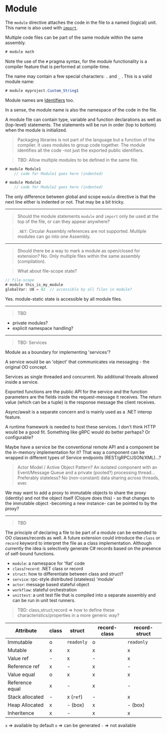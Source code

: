# Module

The `module` directive attaches the code in the file to a named (logical) unit.
This name is also used with [`import`](import.md).

Multiple code files can be part of the same module within the same assembly.

```C#
# module math
```

Note the use of the `#` pragma syntax, for the module functionality is a compiler feature that is performed at compile-time.

The name may contain a few special characters: `.` and `_` .
This is a valid module name:

```C#
# module myproject.Custom_String1
```

Module names are [Identifiers](../lexical/identifiers.md) too.

In a sense, the module name is also the namespace of the code in the file.

A module file can contain type, variable and function declarations as well as (top-level) statements.
The statements will be run in order (top to bottom) when the module is initialized.

> Packaging libraries is not part of the language but a function of the compiler. It uses modules to group code together. The module identifies all the code -not just the exported public identifiers.

> TBD: Allow multiple modules to be defined in the same file.

```csharp
# module Module1
    // code for Module1 goes here (indented)

# module Module2
    // code for Module2 goes here (indented)
```

The only difference between global and scope `module` directive is that the next line either is indented or not. That may be a bit tricky.

---

> Should the module statements `module` and `import` only be used at the top of the file, or can they appear anywhere?

> `.NET`: Circular Assembly references are not supported. Multiple modules can go into one Assembly.

---

> Should there be a way to mark a module as open/closed for extension?
 No. Only multiple files within the same assembly (compilation).

> What about file-scope state?

```csharp
// file-scope
# module this_is_my_module
globalVar: U8 = 42  // accessible by all files in module?
```

Yes. module-static state is accessible by all module files.

---

> TBD

- private modules?
- explicit namespace handling?

---

> TBD: Services

Module as a boundary for implementing 'services'?

A service would be an 'object' that communicates via messaging - the original OO concept.

Services as single threaded and concurrent. No additional threads allowed inside a service.

Exported functions are the public API for the service and the function parameters are the fields inside the request-message it receives.
The return value (which can be a tuple) is the response message the client receives.

Async/await is a separate concern and is mainly used as a .NET interop feature.

A runtime framework is needed to host these services.
I don't think HTTP would be a good fit. Something like gRPC would do better perhaps? Or configurable?

Maybe have a service be the conventional remote API and a component be the in-memory implementation for it? That way a component can be wrapped in different types of Service endpoints (REST/gRPC/JSON/XML)...?

> Actor Model / Active Object Pattern? An isolated component with an Event/Message Queue and a private (pooled?) processing thread... Preferably stateless? No (non-constant) data sharing across threads, ever.

We may want to add a proxy to immutable objects to share the proxy (identity) and not the object itself (Clojure does this) - so that changes to the immutable object -becoming a new instance- can be pointed to by the proxy?

---

> TBD

The principle of declaring a file to be part of a module can be extended to OO classes/records as well.
A future extension could introduce the `class` or `record` keyword to interpret the file as a class implementation.
Although currently the idea is selectively generate C# records based on the presence of self-bound functions.

- `module`: a namespace for 'flat' code
- `class`/`record`: .NET class or record
- `struct`: how to differentiate between class and struct?
- `service`: rpc-style distributed (stateless) 'module'
- `actor`: message based stateful object
- `workflow`: stateful orchestration
- `unittest`: a unit test file that is compiled into a separate assembly and can be run in unit test runners.

> TBD: class,struct,record => how to define these characteristics/properties in a more generic way?

| Attribute | class | struct | record-class | record-struct |
| -- | -- | -- | -- | -- |
| Immutable | o | `readonly` | o | `readonly` |
| Mutable | x | x | x | x |
| Value ref | - | x | - | x |
| Reference ref | x | - | x | - |
| Value equal | o |  x | x | x |
| Reference equal | x |  - | x | - |
| Stack allocated | - | x (`ref`) | - | x |
| Heap Allocated | x | - (box) | x | - (box) |
| Inheritence | x | - | x | x |

`x` => available by default
`o` => can be generated
`-` => not available
